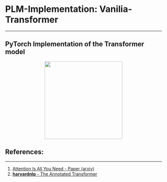 # PLM-Implementation: Vanilia-Transformer
---
## PyTorch Implementation of the Transformer model

<p align="center">
<img src="http://imgur.com/1krF2R6.png" width="250">
</p>

## References:
---
1. [Attention Is All You Need - Paper (arxiv)](https://arxiv.org/abs/1706.03762)
2. [**harvardnlp** - The Annotated Transformer](http://nlp.seas.harvard.edu/2018/04/03/attention.html)
